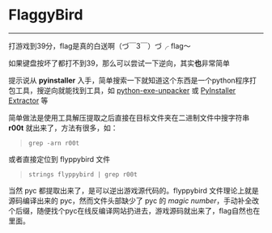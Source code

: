 # FlaggyBird

---

打游戏到39分，flag是真的白送啊（づ￣3￣）づ╭ flag～

如果键盘按坏了都打不到39，那么可以尝试一下逆向，其实**也**非常简单

提示说从 **pyinstaller** 入手，简单搜索一下就知道这个东西是一个python程序打包工具，搜逆向就能找到工具，如 [python-exe-unpacker](https://github.com/countercept/python-exe-unpacker) 或 [PyInstaller Extractor](https://github.com/extremecoders-re/pyinstxtractor) 等

简单做法是使用工具解压提取之后直接在目标文件夹在二进制文件中搜字符串 **r00t** 就出来了，方法有很多，如：

> `grep -arn r00t` 

或者直接定位到 flyppybird 文件

> `strings flyppybird | grep r00t`

当然 pyc 都提取出来了，是可以逆出游戏源代码的。flyppybird 文件理论上就是源码编译出来的 pyc，然而文件头部缺少了 pyc 的 *magic number*，手动补全改个后缀，随便找个pyc在线反编译网站扔进去，游戏源码就出来了，flag自然也在里面。
